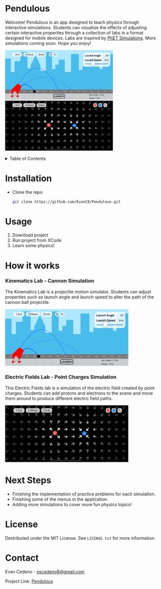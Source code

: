 # Pendulous

Welcome! Pendulous is an app designed to teach physics through interactive simulations. Students can visualize the effects of adjusting certain interactive properties through a collection of labs in a format designed for mobile devices. Labs are inspired by [PhET Simulations](https://phet.colorado.edu/). More simulations coming soon. Hope you enjoy!<br>

<img src="https://github.com/EvanC8/Pendulous/blob/main/pendulous1.png" width="350">   <img src="https://github.com/EvanC8/Pendulous/blob/main/pendulous2.png" width="350">

<!-- TABLE OF CONTENTS -->
<details>
  <summary>Table of Contents</summary>
  <ol>
    <li><a href="installation">Installation</a></li>
    <li><a href="#usage">Usage</a></li>
    <li>
      <a href="#how-it-works">How it works</a>
      <ul>
        <li><a href="#kinematicslab">Kinematics Lab</a></li>
        <li><a href="#electricfieldslab">Electric Fields Lab</a></li>
      </ul>
    </li>
    <li><a href="#next-steps">Next Steps</a></li>
    <li><a href="#license">License</a></li>
    <li><a href="#contact">Contact</a></li>
  </ol>
</details>

# Installation
* Clone the repo
   ```sh
   git clone https://github.com/EvanC8/Pendulous.git
   ```
# Usage
1. Download project
2. Run project from XCode
3. Learn some physics!

# How it works

### Kinematics Lab - Cannon Simulation
The Kinematics Lab is a projectile motion simulator. Students can adjust properties such as launch angle and launch speed to alter the path of the cannon ball projectile.

<img src="https://github.com/EvanC8/Pendulous/blob/main/pendulous1.png" width="400">

### Electric Fields Lab - Point Charges Simulation
This Electric Fields lab is a simulation of the electric field created by point charges. Students can add protons and electrons to the scene and move them around to produce different electric field paths. 

<img src="https://github.com/EvanC8/Pendulous/blob/main/pendulous2.png" width="400">

# Next Steps
* Finishing the implementation of practice problems for each simulation.
* Finishing some of the menus in the application. 
* Adding more simulations to cover more fun physics topics!

# License
Destributed under the MIT License. See `LICENSE.txt` for more information.

# Contact
Evan Cedeno - escedeno8@gmail.com

Project Link: [Pendulous](https://github.com/EvanC8/Pendulous)
